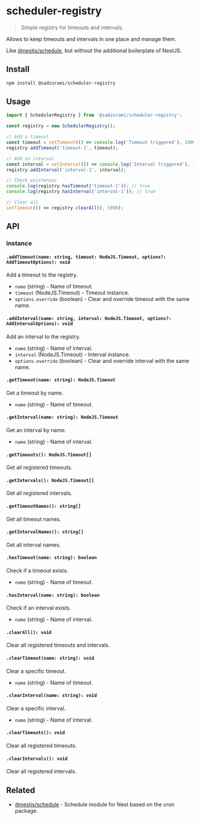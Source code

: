# scheduler-registry

> Simple registry for timeouts and intervals.

Allows to keep timeouts and intervals in one place and manage them.

Like [@nestjs/schedule](https://github.com/nestjs/schedule), but without the additional boilerplate of NestJS.

## Install

```sh
npm install @sadzurami/scheduler-registry
```

## Usage

```ts
import { SchedulerRegistry } from '@sadzurami/scheduler-registry';

const registry = new SchedulerRegistry();

// Add a timeout
const timeout = setTimeout(() => console.log('Timeout triggered'), 1000);
registry.addTimeout('timeout-1', timeout);

// Add an interval
const interval = setInterval(() => console.log('Interval triggered'), 1000);
registry.addInterval('interval-1', interval);

// Check existences
console.log(registry.hasTimeout('timeout-1')); // true
console.log(registry.hasInterval('interval-1')); // true

// Clear all
setTimeout(() => registry.clearAll(), 5000);
```

## API

### instance

#### `.addTimeout(name: string, timeout: NodeJS.Timeout, options?: AddTimeoutOptions): void`

Add a timeout to the registry.

- `name` (string) - Name of timeout.
- `timeout` (NodeJS.Timeout) - Timeout instance.
- `options.override` (boolean) - Clear and override timeout with the same name.

#### `.addInterval(name: string, interval: NodeJS.Timeout, options?: AddIntervalOptions): void`

Add an interval to the registry.

- `name` (string) - Name of interval.
- `interval` (NodeJS.Timeout) - Interval instance.
- `options.override` (boolean) - Clear and override interval with the same name.

#### `.getTimeout(name: string): NodeJS.Timeout`

Get a timeout by name.

- `name` (string) - Name of timeout.

#### `.getInterval(name: string): NodeJS.Timeout`

Get an interval by name.

- `name` (string) - Name of interval.

#### `.getTimeouts(): NodeJS.Timeout[]`

Get all registered timeouts.

#### `.getIntervals(): NodeJS.Timeout[]`

Get all registered intervals.

#### `.getTimeoutNames(): string[]`

Get all timeout names.

#### `.getIntervalNames(): string[]`

Get all interval names.

#### `.hasTimeout(name: string): boolean`

Check if a timeout exists.

- `name` (string) - Name of timeout.

#### `.hasInterval(name: string): boolean`

Check if an interval exists.

- `name` (string) - Name of interval.

#### `.clearAll(): void`

Clear all registered timeouts and intervals.

#### `.clearTimeout(name: string): void`

Clear a specific timeout.

- `name` (string) - Name of timeout.

#### `.clearInterval(name: string): void`

Clear a specific interval.

- `name` (string) - Name of interval.

#### `.clearTimeouts(): void`

Clear all registered timeouts.

#### `.clearIntervals(): void`

Clear all registered intervals.

## Related

- [@nestjs/schedule](https://github.com/nestjs/schedule) - Schedule module for Nest based on the cron package.

